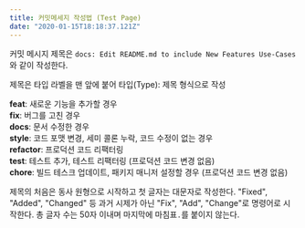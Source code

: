```yaml
---
title: 커밋메세지 작성법 (Test Page)
date: "2020-01-15T18:18:37.121Z"
---
```


커밋 메시지 제목은 `docs: Edit README.md to include New Features Use-Cases` 와 같이 작성한다.

제목은 타입 라벨을 맨 앞에 붙어 타입(Type): 제목 형식으로 작성

**feat**: 새로운 기능을 추가할 경우<br>
**fix**: 버그를 고친 경우<br>
**docs**: 문서 수정한 경우<br>
**style**: 코드 포맷 변경, 세미 콜론 누락, 코드 수정이 없는 경우<br>
**refactor**: 프로덕션 코드 리팩터링<br>
**test**: 테스트 추가, 테스트 리팩터링 (프로덕션 코드 변경 없음)<br>
**chore**: 빌드 테스크 업데이트, 패키지 매니저 설정할 경우 (프로덕션 코드 변경 없음)<br>

제목의 처음은 동사 원형으로 시작하고 첫 글자는 대문자로 작성한다. "Fixed", "Added", "Changed" 등 과거 시제가 아닌 "Fix", "Add", "Change"로 명령어로 시작한다. 총 글자 수는 50자 이내며 마지막에 마침표`.`를 붙이지 않는다.

